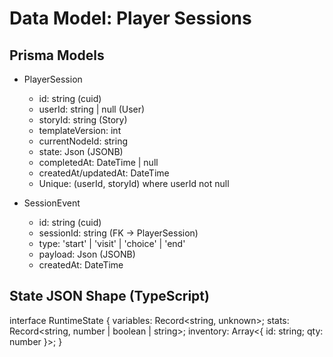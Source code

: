 # Data Model: Player Sessions

## Prisma Models

- PlayerSession
  - id: string (cuid)
  - userId: string | null (User)
  - storyId: string (Story)
  - templateVersion: int
  - currentNodeId: string
  - state: Json (JSONB)
  - completedAt: DateTime | null
  - createdAt/updatedAt: DateTime
  - Unique: (userId, storyId) where userId not null

- SessionEvent
  - id: string (cuid)
  - sessionId: string (FK → PlayerSession)
  - type: 'start' | 'visit' | 'choice' | 'end'
  - payload: Json (JSONB)
  - createdAt: DateTime

## State JSON Shape (TypeScript)

interface RuntimeState {
  variables: Record<string, unknown>;
  stats: Record<string, number | boolean | string>;
  inventory: Array<{ id: string; qty: number }>;
}
